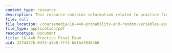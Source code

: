 ```yaml
---
content_type: resource
description: This resource contains information related to practice final exam.
file: null
file_location: /coursemedia/18-440-probability-and-random-variables-spring-2014/227d477b04f5a5b8fff46d16e7046466_MIT18_440S14_prctcfinal.pdf
file_type: application/pdf
resourcetype: Document
title: 18.440 Practice Final Exam
uid: 227d477b-04f5-a5b8-fff4-6d16e7046466
---
```

